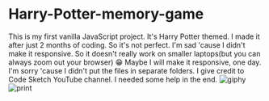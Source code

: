 # Harry-Potter-memory-game
This is my first vanilla JavaScript project. It's Harry Potter themed. I made it after just 2 months of coding. So it's not perfect. I'm sad 'cause I didn't make it responsive. So it doesn't really work on smaller laptops(but you can always zoom out your browser) 😁 Maybe I will make it responsive, one day. I'm sorry 'cause I didn't put the files in separate folders.
I give credit to Code Sketch YouTube channel. I needed some help in the end.
![giphy](https://user-images.githubusercontent.com/47828314/54234506-8c2b8880-450f-11e9-9597-f1e86492283f.gif)
![print](https://user-images.githubusercontent.com/47828314/54232673-80d65e00-450b-11e9-98a2-9bd51b5175d0.png)
